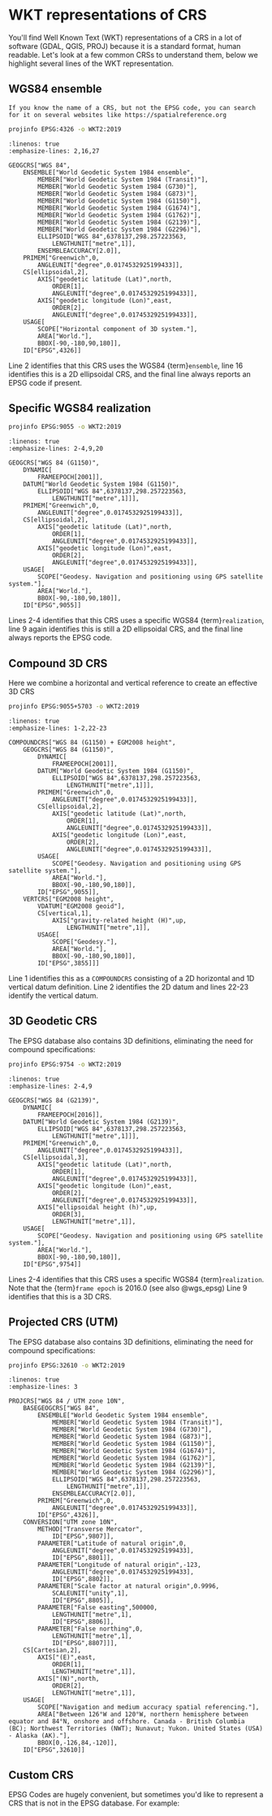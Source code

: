 
# WKT representations of CRS

You'll find Well Known Text (WKT) representations of a CRS in a lot of software (GDAL, QGIS, PROJ) because it is a standard format, human readable. Let's look at a few common CRSs to understand them, below we highlight several lines of the WKT representation.

## WGS84 ensemble

```{tip}
If you know the name of a CRS, but not the EPSG code, you can search for it on several websites like https://spatialreference.org
```

```bash
projinfo EPSG:4326 -o WKT2:2019
```

```{code} python
:linenos: true
:emphasize-lines: 2,16,27

GEOGCRS["WGS 84",
    ENSEMBLE["World Geodetic System 1984 ensemble",
        MEMBER["World Geodetic System 1984 (Transit)"],
        MEMBER["World Geodetic System 1984 (G730)"],
        MEMBER["World Geodetic System 1984 (G873)"],
        MEMBER["World Geodetic System 1984 (G1150)"],
        MEMBER["World Geodetic System 1984 (G1674)"],
        MEMBER["World Geodetic System 1984 (G1762)"],
        MEMBER["World Geodetic System 1984 (G2139)"],
        MEMBER["World Geodetic System 1984 (G2296)"],
        ELLIPSOID["WGS 84",6378137,298.257223563,
            LENGTHUNIT["metre",1]],
        ENSEMBLEACCURACY[2.0]],
    PRIMEM["Greenwich",0,
        ANGLEUNIT["degree",0.0174532925199433]],
    CS[ellipsoidal,2],
        AXIS["geodetic latitude (Lat)",north,
            ORDER[1],
            ANGLEUNIT["degree",0.0174532925199433]],
        AXIS["geodetic longitude (Lon)",east,
            ORDER[2],
            ANGLEUNIT["degree",0.0174532925199433]],
    USAGE[
        SCOPE["Horizontal component of 3D system."],
        AREA["World."],
        BBOX[-90,-180,90,180]],
    ID["EPSG",4326]]
```

Line 2 identifies that this CRS uses the WGS84 {term}`ensemble`, line 16 identifies this is a 2D ellipsoidal CRS, and the final line always reports an EPSG code if present.

## Specific WGS84 realization

```bash
projinfo EPSG:9055 -o WKT2:2019
```

```{code} python
:linenos: true
:emphasize-lines: 2-4,9,20

GEOGCRS["WGS 84 (G1150)",
    DYNAMIC[
        FRAMEEPOCH[2001]],
    DATUM["World Geodetic System 1984 (G1150)",
        ELLIPSOID["WGS 84",6378137,298.257223563,
            LENGTHUNIT["metre",1]]],
    PRIMEM["Greenwich",0,
        ANGLEUNIT["degree",0.0174532925199433]],
    CS[ellipsoidal,2],
        AXIS["geodetic latitude (Lat)",north,
            ORDER[1],
            ANGLEUNIT["degree",0.0174532925199433]],
        AXIS["geodetic longitude (Lon)",east,
            ORDER[2],
            ANGLEUNIT["degree",0.0174532925199433]],
    USAGE[
        SCOPE["Geodesy. Navigation and positioning using GPS satellite system."],
        AREA["World."],
        BBOX[-90,-180,90,180]],
    ID["EPSG",9055]]
```

Lines 2-4 identifies that this CRS uses a specific WGS84 {term}`realization`, line 9 again identifies this is still a 2D ellipsoidal CRS, and the final line always reports the EPSG code.

## Compound 3D CRS

Here we combine a horizontal and vertical reference to create an effective 3D CRS

```bash
projinfo EPSG:9055+5703 -o WKT2:2019
```

```{code} python
:linenos: true
:emphasize-lines: 1-2,22-23

COMPOUNDCRS["WGS 84 (G1150) + EGM2008 height",
    GEOGCRS["WGS 84 (G1150)",
        DYNAMIC[
            FRAMEEPOCH[2001]],
        DATUM["World Geodetic System 1984 (G1150)",
            ELLIPSOID["WGS 84",6378137,298.257223563,
                LENGTHUNIT["metre",1]]],
        PRIMEM["Greenwich",0,
            ANGLEUNIT["degree",0.0174532925199433]],
        CS[ellipsoidal,2],
            AXIS["geodetic latitude (Lat)",north,
                ORDER[1],
                ANGLEUNIT["degree",0.0174532925199433]],
            AXIS["geodetic longitude (Lon)",east,
                ORDER[2],
                ANGLEUNIT["degree",0.0174532925199433]],
        USAGE[
            SCOPE["Geodesy. Navigation and positioning using GPS satellite system."],
            AREA["World."],
            BBOX[-90,-180,90,180]],
        ID["EPSG",9055]],
    VERTCRS["EGM2008 height",
        VDATUM["EGM2008 geoid"],
        CS[vertical,1],
            AXIS["gravity-related height (H)",up,
                LENGTHUNIT["metre",1]],
        USAGE[
            SCOPE["Geodesy."],
            AREA["World."],
            BBOX[-90,-180,90,180]],
        ID["EPSG",3855]]]
```

Line 1 identifies this as a `COMPOUNDCRS` consisting of a 2D horizontal and 1D vertical datum definition. Line 2 identifies the 2D datum and lines 22-23 identify the vertical datum.

## 3D Geodetic CRS

The EPSG database also contains 3D definitions, eliminating the need for compound specifications:

```bash
projinfo EPSG:9754 -o WKT2:2019
```

```{code} python
:linenos: true
:emphasize-lines: 2-4,9

GEOGCRS["WGS 84 (G2139)",
    DYNAMIC[
        FRAMEEPOCH[2016]],
    DATUM["World Geodetic System 1984 (G2139)",
        ELLIPSOID["WGS 84",6378137,298.257223563,
            LENGTHUNIT["metre",1]]],
    PRIMEM["Greenwich",0,
        ANGLEUNIT["degree",0.0174532925199433]],
    CS[ellipsoidal,3],
        AXIS["geodetic latitude (Lat)",north,
            ORDER[1],
            ANGLEUNIT["degree",0.0174532925199433]],
        AXIS["geodetic longitude (Lon)",east,
            ORDER[2],
            ANGLEUNIT["degree",0.0174532925199433]],
        AXIS["ellipsoidal height (h)",up,
            ORDER[3],
            LENGTHUNIT["metre",1]],
    USAGE[
        SCOPE["Geodesy. Navigation and positioning using GPS satellite system."],
        AREA["World."],
        BBOX[-90,-180,90,180]],
    ID["EPSG",9754]]
```

Lines 2-4 identifies that this CRS uses a specific WGS84 {term}`realization`. Note that the {term}`frame epoch` is 2016.0 (see also @wgs_epsg) Line 9 identifies that this is a 3D CRS.


## Projected CRS (UTM)

The EPSG database also contains 3D definitions, eliminating the need for compound specifications:

```bash
projinfo EPSG:32610 -o WKT2:2019
```

```{code} python
:linenos: true
:emphasize-lines: 3

PROJCRS["WGS 84 / UTM zone 10N",
    BASEGEOGCRS["WGS 84",
        ENSEMBLE["World Geodetic System 1984 ensemble",
            MEMBER["World Geodetic System 1984 (Transit)"],
            MEMBER["World Geodetic System 1984 (G730)"],
            MEMBER["World Geodetic System 1984 (G873)"],
            MEMBER["World Geodetic System 1984 (G1150)"],
            MEMBER["World Geodetic System 1984 (G1674)"],
            MEMBER["World Geodetic System 1984 (G1762)"],
            MEMBER["World Geodetic System 1984 (G2139)"],
            MEMBER["World Geodetic System 1984 (G2296)"],
            ELLIPSOID["WGS 84",6378137,298.257223563,
                LENGTHUNIT["metre",1]],
            ENSEMBLEACCURACY[2.0]],
        PRIMEM["Greenwich",0,
            ANGLEUNIT["degree",0.0174532925199433]],
        ID["EPSG",4326]],
    CONVERSION["UTM zone 10N",
        METHOD["Transverse Mercator",
            ID["EPSG",9807]],
        PARAMETER["Latitude of natural origin",0,
            ANGLEUNIT["degree",0.0174532925199433],
            ID["EPSG",8801]],
        PARAMETER["Longitude of natural origin",-123,
            ANGLEUNIT["degree",0.0174532925199433],
            ID["EPSG",8802]],
        PARAMETER["Scale factor at natural origin",0.9996,
            SCALEUNIT["unity",1],
            ID["EPSG",8805]],
        PARAMETER["False easting",500000,
            LENGTHUNIT["metre",1],
            ID["EPSG",8806]],
        PARAMETER["False northing",0,
            LENGTHUNIT["metre",1],
            ID["EPSG",8807]]],
    CS[Cartesian,2],
        AXIS["(E)",east,
            ORDER[1],
            LENGTHUNIT["metre",1]],
        AXIS["(N)",north,
            ORDER[2],
            LENGTHUNIT["metre",1]],
    USAGE[
        SCOPE["Navigation and medium accuracy spatial referencing."],
        AREA["Between 126°W and 120°W, northern hemisphere between equator and 84°N, onshore and offshore. Canada - British Columbia (BC); Northwest Territories (NWT); Nunavut; Yukon. United States (USA) - Alaska (AK)."],
        BBOX[0,-126,84,-120]],
    ID["EPSG",32610]]
```

## Custom CRS

EPSG Codes are hugely convenient, but sometimes you'd like to represent a CRS that is not in the EPSG database. For example:
